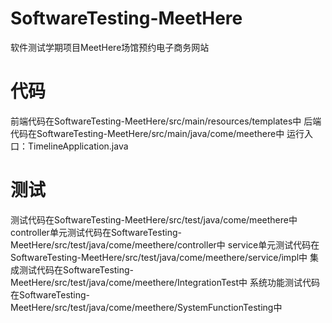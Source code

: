 # SoftwareTesting-MeetHere
软件测试学期项目MeetHere场馆预约电子商务网站
# 代码
前端代码在SoftwareTesting-MeetHere/src/main/resources/templates中
后端代码在SoftwareTesting-MeetHere/src/main/java/come/meethere中
运行入口：TimelineApplication.java
# 测试
测试代码在SoftwareTesting-MeetHere/src/test/java/come/meethere中
controller单元测试代码在SoftwareTesting-MeetHere/src/test/java/come/meethere/controller中
service单元测试代码在SoftwareTesting-MeetHere/src/test/java/come/meethere/service/impl中
集成测试代码在SoftwareTesting-MeetHere/src/test/java/come/meethere/IntegrationTest中
系统功能测试代码在SoftwareTesting-MeetHere/src/test/java/come/meethere/SystemFunctionTesting中
